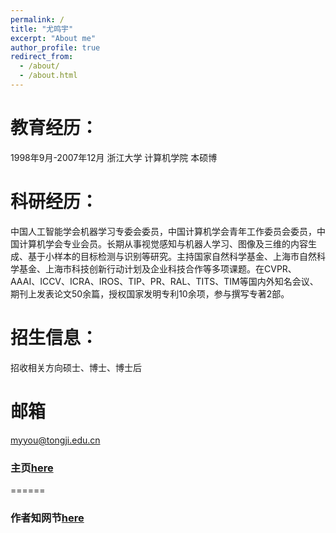 ```yaml
---
permalink: /
title: "尤鸣宇"
excerpt: "About me"
author_profile: true
redirect_from: 
  - /about/
  - /about.html
---
```


教育经历：
======
1998年9月-2007年12月 浙江大学 计算机学院 本硕博

科研经历：
======
中国人工智能学会机器学习专委会委员，中国计算机学会青年工作委员会委员，中国计算机学会专业会员。长期从事视觉感知与机器人学习、图像及三维的内容生成、基于小样本的目标检测与识别等研究。主持国家自然科学基金、上海市自然科学基金、上海市科技创新行动计划及企业科技合作等多项课题。在CVPR、AAAI、ICCV、ICRA、IROS、TIP、PR、RAL、TITS、TIM等国内外知名会议、期刊上发表论文50余篇，授权国家发明专利10余项，参与撰写专著2部。

招生信息：
======
招收相关方向硕士、博士、博士后

邮箱 
======
myyou@tongji.edu.cn


### 主页[here](https://see.tongji.edu.cn/info/1379/11201.htm)
======
### 作者知网节[here](https://kns.cnki.net/kcms2/author/detail?v=HbIh-_fAmwSS6cxeIkT6kVE343vMJ4AQLpQ85De9xRgq6-lqhurZown-0qBZzF3L3YDeltOpp0uBlh7EVZakZ-avJ_UyZKrHLUyenkLFoVw=&uniplatform=NZKPT)

